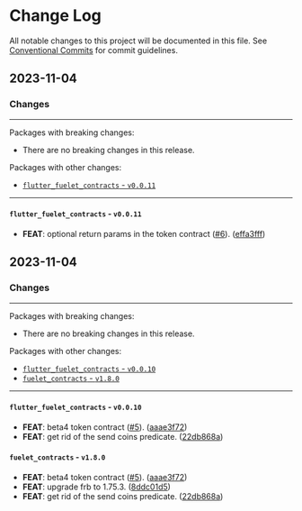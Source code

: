 # Change Log

All notable changes to this project will be documented in this file.
See [Conventional Commits](https://conventionalcommits.org) for commit guidelines.

## 2023-11-04

### Changes

---

Packages with breaking changes:

 - There are no breaking changes in this release.

Packages with other changes:

 - [`flutter_fuelet_contracts` - `v0.0.11`](#flutter_fuelet_contracts---v0011)

---

#### `flutter_fuelet_contracts` - `v0.0.11`

 - **FEAT**: optional return params in the token contract ([#6](https://github.com/Fuelet/fuelet-contracts/issues/6)). ([effa3fff](https://github.com/Fuelet/fuelet-contracts/commit/effa3fffd20e3ba781186232aea3b77539f2abdf))


## 2023-11-04

### Changes

---

Packages with breaking changes:

 - There are no breaking changes in this release.

Packages with other changes:

 - [`flutter_fuelet_contracts` - `v0.0.10`](#flutter_fuelet_contracts---v0010)
 - [`fuelet_contracts` - `v1.8.0`](#fuelet_contracts---v180)

---

#### `flutter_fuelet_contracts` - `v0.0.10`

 - **FEAT**: beta4 token contract ([#5](https://github.com/Fuelet/fuelet-contracts/issues/5)). ([aaae3f72](https://github.com/Fuelet/fuelet-contracts/commit/aaae3f7298d50d089fcd7fac2f1c01ba94a826b6))
 - **FEAT**: get rid of the send coins predicate. ([22db868a](https://github.com/Fuelet/fuelet-contracts/commit/22db868af64fad9b29847d89ce07ec306ca7925e))

#### `fuelet_contracts` - `v1.8.0`

 - **FEAT**: beta4 token contract ([#5](https://github.com/Fuelet/fuelet-contracts/issues/5)). ([aaae3f72](https://github.com/Fuelet/fuelet-contracts/commit/aaae3f7298d50d089fcd7fac2f1c01ba94a826b6))
 - **FEAT**: upgrade frb to 1.75.3. ([8ddc01d5](https://github.com/Fuelet/fuelet-contracts/commit/8ddc01d59ab19b452b57633d88c3c4f86b9631b6))
 - **FEAT**: get rid of the send coins predicate. ([22db868a](https://github.com/Fuelet/fuelet-contracts/commit/22db868af64fad9b29847d89ce07ec306ca7925e))

